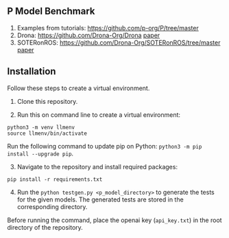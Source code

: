 ## P Model Benchmark

1. Examples from tutorials: https://github.com/p-org/P/tree/master
2. Drona: https://github.com/Drona-Org/Drona [paper](https://arxiv.org/pdf/2008.09707.pdf)
3. SOTERonROS: https://github.com/Drona-Org/SOTERonROS/tree/master  [paper](https://people.eecs.berkeley.edu/~sseshia/pubdir/iccps17-drona.pdf)


## Installation

Follow these steps to create a virtual environment.

1. Clone this repository. 

2. Run this on command line to create a virtual environment:

```
python3 -m venv llmenv
source llmenv/bin/activate
```
Run the following command to update pip on Python: `python3 -m pip install --upgrade pip`.

3. Navigate to the repository and install required packages:
```
pip install -r requirements.txt
```

4. Run the `python testgen.py <p_model_directory>` to generate the tests for the given models. The generated tests are stored in the corresponding directory.

Before running the command, place the openai key (`api_key.txt`) in the root directory of the repository.